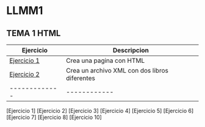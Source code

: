 # LLMM1

## TEMA 1  HTML

Ejercicio | Descripcion
------|------
[Ejercicio 1](TEMA1/HTML-IRAKLY.html)|Crea una pagina con HTML
[Ejercicio 2](TEMA1/XML-IRAKLY.xml)|Crea un archivo XML con dos libros diferentes
-------------|------------
[Ejercicio 1]
[Ejercicio 2]
[Ejercicio 3]
[Ejercicio 4]
[Ejercicio 5]
[Ejercicio 6]
[Ejercicio 7]
[Ejercicio 8]
[Ejercicio 10]
